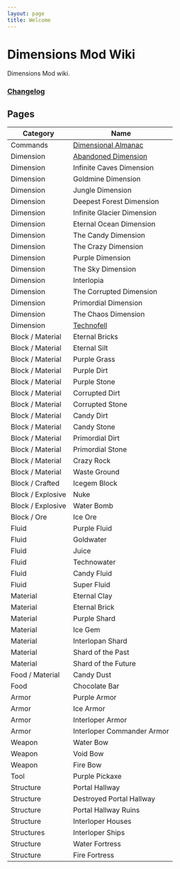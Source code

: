 ```yaml
---
layout: page
title: Welcome
---
```


# Dimensions Mod Wiki

Dimensions Mod wiki.

### [Changelog](changelog)

## Pages

| Category          | Name                                              |
| ----------------- | ------------------------------------------------- |
| Commands          | [Dimensional Almanac](command/dimensionalalmanac) |
| Dimension         | [Abandoned Dimension](dimension/abandoned-d)      |
| Dimension         | Infinite Caves Dimension                          |
| Dimension         | Goldmine Dimension                                |
| Dimension         | Jungle Dimension                                  |
| Dimension         | Deepest Forest Dimension                          |
| Dimension         | Infinite Glacier Dimension                        |
| Dimension         | Eternal Ocean Dimension                           |
| Dimension         | The Candy Dimension                               |
| Dimension         | The Crazy Dimension                               |
| Dimension         | Purple Dimension                                  |
| Dimension         | The Sky Dimension                                 |
| Dimension         | Interlopia                                        |
| Dimension         | The Corrupted Dimension                           |
| Dimension         | Primordial Dimension                              |
| Dimension         | The Chaos Dimension                               |
| Dimension         | [Technofell](dimension/technofell)                |
| Block / Material  | Eternal Bricks                                    |
| Block / Material  | Eternal Silt                                      |
| Block / Material  | Purple Grass                                      |
| Block / Material  | Purple Dirt                                       |
| Block / Material  | Purple Stone                                      |
| Block / Material  | Corrupted Dirt                                    |
| Block / Material  | Corrupted Stone                                   |
| Block / Material  | Candy Dirt                                        |
| Block / Material  | Candy Stone                                       |
| Block / Material  | Primordial Dirt                                   |
| Block / Material  | Primordial Stone                                  |
| Block / Material  | Crazy Rock                                        |
| Block / Material  | Waste Ground                                      |
| Block / Crafted   | Icegem Block                                      |
| Block / Explosive | Nuke                                              |
| Block / Explosive | Water Bomb                                        |
| Block / Ore       | Ice Ore                                           |
| Fluid             | Purple Fluid                                      |
| Fluid             | Goldwater                                         |
| Fluid             | Juice                                             |
| Fluid             | Technowater                                       |
| Fluid             | Candy Fluid                                       |
| Fluid             | Super Fluid                                       |
| Material          | Eternal Clay                                      |
| Material          | Eternal Brick                                     |
| Material          | Purple Shard                                      |
| Material          | Ice Gem                                           |
| Material          | Interlopan Shard                                  |
| Material          | Shard of the Past                                 |
| Material          | Shard of the Future                               |
| Food / Material   | Candy Dust                                        |
| Food              | Chocolate Bar                                     |
| Armor             | Purple Armor                                      |
| Armor             | Ice Armor                                         |
| Armor             | Interloper Armor                                  |
| Armor             | Interloper Commander Armor                        |
| Weapon            | Water Bow                                         |
| Weapon            | Void Bow                                          |
| Weapon            | Fire Bow                                          |
| Tool              | Purple Pickaxe                                    |
| Structure         | Portal Hallway                                    |
| Structure         | Destroyed Portal Hallway                          |
| Structure         | Portal Hallway Ruins                              |
| Structure         | Interloper Houses                                 |
| Structures        | Interloper Ships                                  |
| Structure         | Water Fortress                                    |
| Structure         | Fire Fortress                                     |
